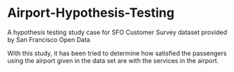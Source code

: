 # Airport-Hypothesis-Testing
A hypothesis testing study case for SFO Customer Survey dataset provided by San Francisco Open Data

With this study, it has been tried to determine how satisfied the passengers using the airport given in the data set are with the services in the airport.

